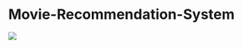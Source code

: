 # Movie-Recommendation-System

![](https://github.com/Gift-Ojeabulu/Movie-Recommendation-System/blob/main/The%20Movie%20Recommender%20App%20(2).gif)


